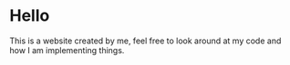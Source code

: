 # Hello

This is a website created by me, feel free to look around at my code and how I am implementing things.
